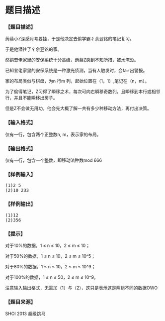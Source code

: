 # 题目描述


<h3>
【题目描述】
</h3>
<p>
蒟蒻小Z深感月考要挂，于是他决定去偷学霸彳余翌铭的笔记复习。
</p>
<p>
于是他潜往了彳余翌铭的家。
</p>
<p>
然鹅奆佬家里的安保系统十分高级，蒟蒻Z感到不知所措，被水淹没。
</p>
<p>
已知奆佬家里的安保系统是一种激光侦测，当有人触发时，会fa♂出警报。
</p>
<p>
家的布局类似与棋盘，为n 行m 列，起始位置在（1，1）,笔记在（n，m）。
</p>
<p>
为了偷得笔记，Z习得了瞬移之术，每次可向右瞬移奇数列，且瞬移到本行或相邻行，并且不能瞬移出房子。
</p>
<p>
但是Z不会做无用功，他会先大概了解一共有多少种移动方法，再付出决策。
</p>
<h3>
【输入格式】
</h3>
<p>
仅有一行，包含两个正整数n, m，表示家的布局。
</p>
<h3>
【输出格式】
</h3>
<p>
仅有一行，包含一个整数，即移动法种数mod 666
</p>
<h3>
【样例输入】
</h3>
<pre>(1)2 5
(2)10 233
</pre>
<h3>
【样例输出】
</h3>
<pre>(1)12
(2)356 <span id="__kindeditor_bookmark_end_106__" style="display:none;"> 
<table style="width:100%;" border="1" bordercolor="#000000" cellpadding="2" cellspacing="0">

<tbody>

<tr>

<td>

</td>

<td>

</td>

</tr>

<tr>

<td>

</td>

<td>

</td>

</tr>

<tr>

<td>

</td>

<td>

</td>

</tr>

</tbody>

</table>

<table style="width:100%;" border="1" bordercolor="#000000" cellpadding="2" cellspacing="0">

<tbody>

<tr>

<td>

</td>

<td>

</td>

</tr>

<tr>

<td>

</td>

<td>

</td>

</tr>

</tbody>

</table>
</span></pre>
<h3>
【提示】
</h3>
<p>
对于10%的数据，1 ≤ n ≤ 10，2 ≤ m ≤ 10；
</p>
<p>
对于50%的数据，1 ≤ n ≤ 10，2 ≤ m ≤ 10^5；
</p>
<p>
对于80%的数据，1 ≤ n ≤ 10，2 ≤ m ≤ 10^9；
</p>
<p>
对于100%的数据，1 ≤ n ≤ 50，2 ≤ m ≤ 10^9。
</p>
<p>
注意输入输出格式，无需加（1）与（2），这只是表示这是两组不同的数据OWO
</p>
<h3>
【题目来源】
</h3>
<p>
SHOI 2013 超级跳马
</p>

